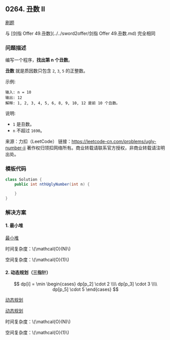<script src="https://cdn.bootcss.com/mathjax/2.7.7/MathJax.js?config=TeX-AMS-MML_HTMLorMML"></script>

## 0264. 丑数 II

[刷题](qu0264/solu/Solution.java)

与 [剑指 Offer 49.丑数](../../sword2offer/剑指 Offer 49.丑数.md) 完全相同

### 问题描述

编写一个程序，**找出第 n 个丑数**。

**丑数** 就是质因数只包含 `2`, `3`, `5` 的正整数。

示例:

```
输入: n = 10
输出: 12
解释: 1, 2, 3, 4, 5, 6, 8, 9, 10, 12 是前 10 个丑数。
```

说明:  

* `1` 是丑数。
* `n` 不超过 `1690`。

来源：力扣（LeetCode）
链接：https://leetcode-cn.com/problems/ugly-number-ii
著作权归领扣网络所有。商业转载请联系官方授权，非商业转载请注明出处。

### 模板代码

``` java
class Solution {
    public int nthUglyNumber(int n) {

    }
}
```

### 解决方案

#### 1. 最小堆

[最小堆](qu0264/solu1/Solution.java)

时间复杂度：\\(\mathcal{O}(N)\\)

空间复杂度：\\(\mathcal{O}(1)\\)

#### 2. 动态规划（三指针）

$$
dp[i] = \min 
\begin{cases}
dp[p_2] \cdot 2 \\\\
dp[p_3] \cdot 3 \\\\
dp[p_5] \cdot 5
\end{cases}
$$

[动态规划](qu0264/solu2/Solution.java)

[动态规划](qu0264/solu3/Solution.java)

时间复杂度：\\(\mathcal{O}(N)\\)

空间复杂度：\\(\mathcal{O}(1)\\)